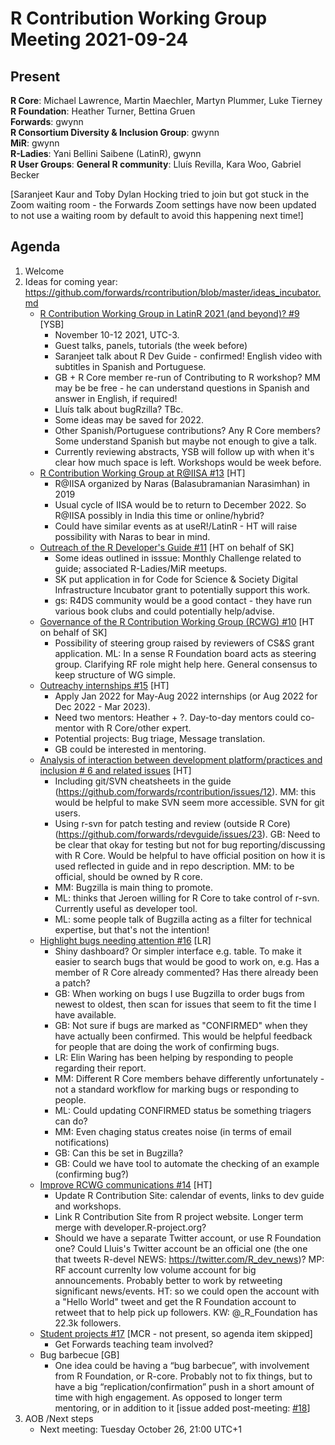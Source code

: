 # R Contribution Working Group Meeting 2021-09-24

## Present

**R Core**: Michael Lawrence, Martin Maechler, Martyn Plummer, Luke Tierney      
**R Foundation**:  Heather Turner, Bettina Gruen  
**Forwards**: gwynn  
**R Consortium Diversity & Inclusion Group**: gwynn  
**MiR**: gwynn   
**R-Ladies**: Yani Bellini Saibene (LatinR), gwynn  
**R User Groups**:
**General R community**: Lluís Revilla, Kara Woo, Gabriel Becker  

[Saranjeet Kaur and Toby Dylan Hocking tried to join but got stuck in the Zoom waiting room - the Forwards Zoom settings have now been updated to not use a waiting room by default to avoid this happening next time!]

## Agenda

1. Welcome
2. Ideas for coming year: https://github.com/forwards/rcontribution/blob/master/ideas_incubator.md
    - [R Contribution Working Group in LatinR 2021 (and beyond)? #9](https://github.com/forwards/rcontribution/issues/9) [YSB]
        - November 10-12 2021, UTC-3.
        - Guest talks, panels, tutorials (the week before)
        - Saranjeet talk about R Dev Guide - confirmed! English video with subtitles in Spanish and Portuguese.
        - GB + R Core member re-run of Contributing to R workshop? MM may be be free - he can understand questions in Spanish and answer in English, if required!
        - Lluís talk about bugRzilla? TBc.
        - Some ideas may be saved for 2022.
        - Other Spanish/Portuguese contributions? Any R Core members? Some understand Spanish but maybe not enough to give a talk.
        - Currently reviewing abstracts, YSB will follow up with when it's clear how much space is left. Workshops would be week before.
    - [R Contribution Working Group at R@IISA #13](https://github.com/forwards/rcontribution/issues/13) [HT] 
        - R@IISA organized by Naras (Balasubramanian Narasimhan) in 2019
        - Usual cycle of IISA would be to return to December 2022. So R@IISA possibly in India this time or online/hybrid?
        - Could have similar events as at useR!/LatinR - HT will raise possibility with Naras to bear in mind.
    - [Outreach of the R Developer's Guide #11](https://github.com/forwards/rcontribution/issues/11) [HT on behalf of SK]
        - Some ideas outlined in isssue: Monthly Challenge related to guide; associated R-Ladies/MiR meetups.
        - SK put application in for Code for Science & Society Digital Infrastructure Incubator grant to potentially support this work.
        - gs: R4DS community would be a good contact - they have run various book clubs and could potentially help/advise. 
    - [Governance of the R Contribution Working Group (RCWG) #10](https://github.com/forwards/rcontribution/issues/10) [HT on behalf of SK]
        - Possibility of steering group raised by reviewers of CS&S grant application. ML: In a sense R Foundation board acts as steering group. Clarifying RF role might help here. General consensus to keep structure of WG simple.
    - [Outreachy internships #15](https://github.com/forwards/rcontribution/issues/15) [HT]
        - Apply Jan 2022 for May-Aug 2022 internships (or Aug 2022 for Dec 2022 - Mar 2023).
        - Need two mentors: Heather + ?. Day-to-day mentors could co-mentor with R Core/other expert.
        - Potential projects: Bug triage, Message translation.
        - GB could be interested in mentoring.
    - [Analysis of interaction between development platform/practices and inclusion # 6 and related issues](https://github.com/forwards/rcontribution/issues/10) [HT]
        - Including git/SVN cheatsheets in the guide (https://github.com/forwards/rcontribution/issues/12). MM: this would be helpful to make SVN seem more accessible. SVN for git users.
        - Using r-svn for patch testing and review (outside R Core) (https://github.com/forwards/rdevguide/issues/23). GB: Need to be clear that okay for testing but not for bug reporting/discussing with R Core. Would be helpful to have official position on how it is used reflected in guide and in repo description. MM: to be official, should be owned by R core.
        - MM: Bugzilla is main thing to promote.
        - ML: thinks that Jeroen willing for R Core to take control of r-svn. Currently useful as developer tool.
        - ML: some people talk of Bugzilla acting as a filter for technical expertise, but that's not the intention!
    - [Highlight bugs needing attention #16](https://github.com/forwards/rcontribution/issues/16) [LR]
        - Shiny dashboard? Or simpler interface e.g. table. To make it easier to search bugs that would be good to work on, e.g. Has a member of R Core already commented? Has there already been a patch?
        - GB: When working on bugs I use Bugzilla to order bugs from newest to oldest, then scan for issues that seem to fit the time I have available. 
        - GB: Not sure if bugs are marked as "CONFIRMED" when they have actually been confirmed. This would be helpful feedback for people that are doing the work of confirming bugs.
        - LR: Elin Waring has been helping by responding to people regarding their report.
        - MM: Different R Core members behave differently unfortunately - not a standard workflow for marking bugs or responding to people.
        - ML: Could updating CONFIRMED status be something triagers can do?
        - MM: Even chaging status creates noise (in terms of email notifications)
        - GB: Can this be set in Bugzilla?
        - GB: Could we have tool to automate the checking of an example (confirming bug?)
    - [Improve RCWG communications #14](https://github.com/forwards/rcontribution/issues/14) [HT]
        - Update R Contribution Site: calendar of events, links to dev guide and workshops.
        - Link R Contribution Site from R project website. Longer term merge with developer.R-project.org?
        - Should we have a separate Twitter account, or use R Foundation one? Could Lluis's Twitter account be an official one (the one that tweets R-devel NEWS: https://twitter.com/R_dev_news)? MP: RF account currenlty low volume account for big announcements. Probably better to work by retweeting significant news/events. HT: so we could open the account with a "Hello World" tweet and get the R Foundation account to retweet that to help pick up followers. KW: @_R_Foundation has 22.3k followers.
    - [Student projects #17](https://github.com/forwards/rcontribution/issues/17) [MCR - not present, so agenda item skipped]
        - Get Forwards teaching team involved?
    -  Bug barbecue [GB]
        - One idea could be having a “bug barbecue”, with involvement from R Foundation, or R-core. Probably not to fix things, but to have a big “replication/confirmation” push in a short amount of time with high engagement. As opposed to longer term mentoring, or in addition to it [issue added post-meeting: [#18](https://github.com/forwards/rcontribution/issues/18)]
5. AOB /Next steps
    - Next meeting: Tuesday October 26, 21:00 UTC+1
    
    
